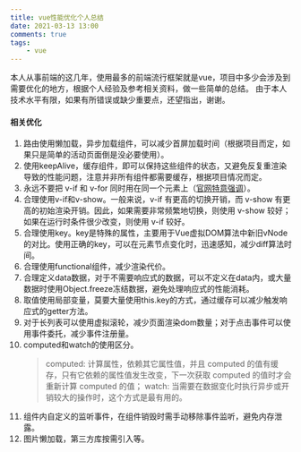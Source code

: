 ```yaml
---
title: vue性能优化个人总结
date: 2021-03-13 13:00
comments: true
tags:
    - vue
---
```


本人从事前端的这几年，使用最多的前端流行框架就是vue，项目中多少会涉及到需要优化的地方，根据个人经验及参考相关资料，做一些简单的总结。
由于本人技术水平有限，如果有所错误或缺少重要点，还望指出，谢谢。
<!-- more -->
#### 相关优化
1. 路由使用懒加载，异步加载组件，可以减少首屏加载时间（根据项目而定，如果只是简单的活动页面倒是没必要使用）。
2. 使用keepAlive，缓存组件，即可以保持这些组件的状态，又避免反复重渲染导致的性能问题，注意并非所有组件都需要缓存，根据项目情况而定。
3. 永远不要把 v-if 和 v-for 同时用在同一个元素上（[官网特意强调](https://cn.vuejs.org/v2/style-guide/#%E9%81%BF%E5%85%8D-v-if-%E5%92%8C-v-for-%E7%94%A8%E5%9C%A8%E4%B8%80%E8%B5%B7%E5%BF%85%E8%A6%81)）。
4. 合理使用v-if和v-show。一般来说，v-if 有更高的切换开销，而 v-show 有更高的初始渲染开销。因此，如果需要非常频繁地切换，则使用 v-show 较好；如果在运行时条件很少改变，则使用 v-if 较好。
5. 合理使用key。key是特殊的属性，主要用于Vue虚拟DOM算法中新旧vNode的对比。使用正确的key，可以在元素节点变化时，迅速感知，减少diff算法时间。
6. 合理使用functional组件，减少渲染代价。
7. 合理定义data数据，对于不需要响应式的数据，可以不定义在data内，或大量数据时使用Object.freeze冻结数据，避免处理响应式的性能消耗。
8. 取值使用局部变量，莫要大量使用this.key的方式，通过缓存可以减少触发响应式的getter方法。
9. 对于长列表可以使用虚拟滚轮，减少页面渲染dom数量；对于点击事件可以使用事件委托，减少事件注册量。
10. computed和watch的使用区分。
    > computed: 计算属性，依赖其它属性值，并且 computed 的值有缓存，只有它依赖的属性值发生改变，下一次获取 computed 的值时才会重新计算 computed 的值；
    > watch: 当需要在数据变化时执行异步或开销较大的操作时，这个方式是最有用的。
11. 组件内自定义的监听事件，在组件销毁时需手动移除事件监听，避免内存泄露。
12. 图片懒加载，第三方库按需引入等。